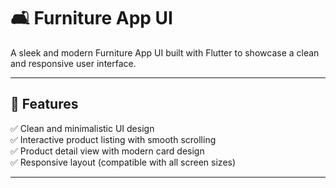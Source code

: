 # 🛋️ Furniture App UI  
A sleek and modern Furniture App UI built with Flutter to showcase a clean and responsive user interface.  

---

## 🚀 Features  
✅ Clean and minimalistic UI design  
✅ Interactive product listing with smooth scrolling  
✅ Product detail view with modern card design  
✅ Responsive layout (compatible with all screen sizes)  

---


